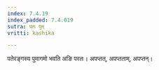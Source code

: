 ```yaml
---
index: 7.4.19
index_padded: 7.4.019
sutra: पतः पुम्
vritti: kashika

---
```

पतेरङ्गस्य पुमागमो भवति अङि परतः। अपप्तत्, अपप्तताम्, अपप्तन्।